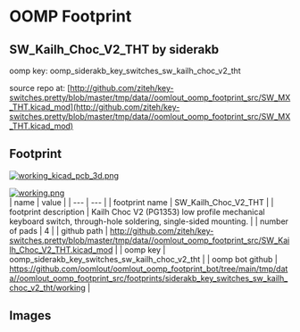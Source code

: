 # OOMP Footprint  
## SW_Kailh_Choc_V2_THT  by siderakb  
  
oomp key: oomp_siderakb_key_switches_sw_kailh_choc_v2_tht  
  
source repo at: [http://github.com/ziteh/key-switches.pretty/blob/master/tmp/data//oomlout_oomp_footprint_src/SW_MX_THT.kicad_mod](http://github.com/ziteh/key-switches.pretty/blob/master/tmp/data//oomlout_oomp_footprint_src/SW_MX_THT.kicad_mod)  
## Footprint  
  
[![working_kicad_pcb_3d.png](working_kicad_pcb_3d_600.png)](working_kicad_pcb_3d.png)  
  
[![working.png](working_600.png)](working.png)  
| name | value | 
| --- | --- | 
| footprint name | SW_Kailh_Choc_V2_THT | 
| footprint description | Kailh Choc V2 (PG1353) low profile mechanical keyboard switch, through-hole soldering, single-sided mounting. | 
| number of pads | 4 | 
| github path | http://github.com/ziteh/key-switches.pretty/blob/master/tmp/data//oomlout_oomp_footprint_src/SW_Kailh_Choc_V2_THT.kicad_mod | 
| oomp key | oomp_siderakb_key_switches_sw_kailh_choc_v2_tht | 
| oomp bot github | https://github.com/oomlout/oomlout_oomp_footprint_bot/tree/main/tmp/data//oomlout_oomp_footprint_src/footprints/siderakb_key_switches_sw_kailh_choc_v2_tht/working | 
## Images  
